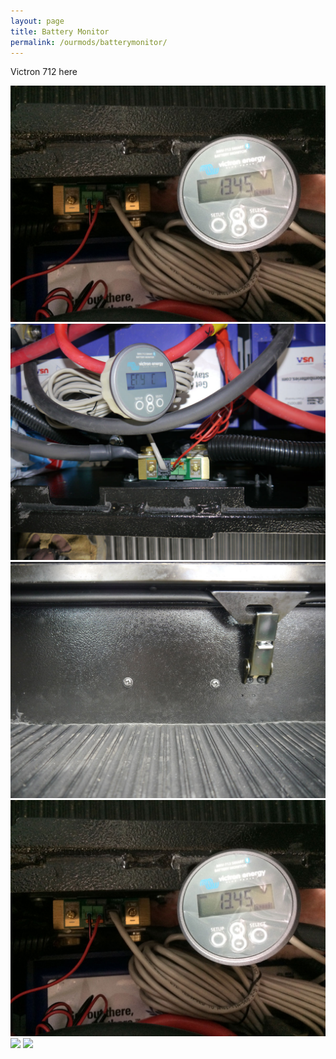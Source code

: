 ```yaml
---
layout: page
title: Battery Monitor
permalink: /ourmods/batterymonitor/
---
```


Victron 712 here

<img src="/assets/1victronweb.jpg"/>
<img src="/assets/2victronweb.jpg"/>
<img src="/assets/3victronweb.jpg"/>
<img src="/assets/4victronweb.jpg"/>
<img src="/assets/BMVreading1web.jpg"/>
<img src="/assets/BMVreading2web.jpg"/>
